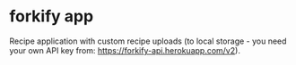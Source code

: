 # forkify app

Recipe application with custom recipe uploads (to local storage - you need your own API key from: https://forkify-api.herokuapp.com/v2).
